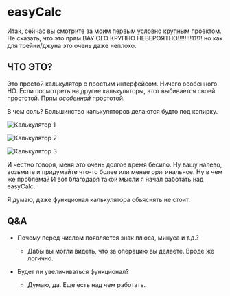 # easyCalc

Итак, сейчас вы смотрите за моим первым условно крупным проектом. Не сказать, что это прям ВАУ ОГО КРУПНО НЕВЕРОЯТНО!!!!!!!!11!1! но как для трейни/джуна это очень даже неплохо.

## ЧТО ЭТО?

Это простой калькулятор с простым интерфейсом.
Ничего особенного.
НО. Если посмотреть на другие калькуляторы, этот выбивается своей простотой. Прям _особенной_ простотой.

В чем соль? Большинство калькуляторов делаются будто под копирку.

![Калькулятор 1](https://user-images.githubusercontent.com/75549767/109384809-0d94a500-78f8-11eb-8703-67238f4e1479.png)

![Калькулятор 2](https://user-images.githubusercontent.com/75549767/109384826-243afc00-78f8-11eb-99f0-705fb614541a.png)

![Калькулятор 3](https://user-images.githubusercontent.com/75549767/109384849-3cab1680-78f8-11eb-8838-04342e8a8844.png)

И честно говоря, меня это очень долгое время бесило. Ну вашу налево, возьмите и придумайте что-то более или менее оригинальное. Ну в чем же проблема?
И вот благодаря такой мысли я начал работать над easyCalc.

Я думаю, даже функционал калькулятора обьяснять не стоит.

## Q&A

* Почему перед числом появляется знак плюса, минуса и т.д.?
  * Дабы вы могли видеть, что за операцию вы делаете. Вроде же логично.

* Будет ли увеличиваться функционал?
  * Думаю, да. Еще есть над чем работать.
